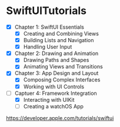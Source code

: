 # SwiftUITutorials

- [x] Chapter 1: SwiftUI Essentials
  - [x] Creating and Combining Views
  - [x] Building Lists and Navigation
  - [x] Handling User Input
- [x] Chapter 2: Drawing and Animation
  - [x] Drawing Paths and Shapes
  - [x] Animating Views and Transitions
- [x] Chapter 3: App Design and Layout
  - [x] Composing Complex Interfaces
  - [x] Working with UI Controls
- [ ] Captuer 4: Framework Integration
  - [x] Interacting with UIKit
  - [ ] Creating a watchOS App

https://developer.apple.com/tutorials/swiftui
